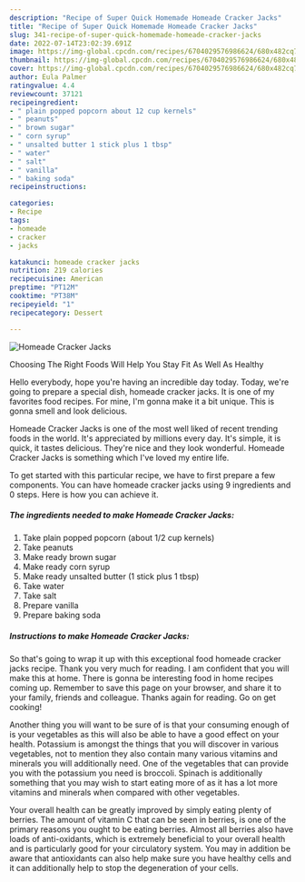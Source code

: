 ```yaml
---
description: "Recipe of Super Quick Homemade Homeade Cracker Jacks"
title: "Recipe of Super Quick Homemade Homeade Cracker Jacks"
slug: 341-recipe-of-super-quick-homemade-homeade-cracker-jacks
date: 2022-07-14T23:02:39.691Z
image: https://img-global.cpcdn.com/recipes/6704029576986624/680x482cq70/homeade-cracker-jacks-recipe-main-photo.jpg
thumbnail: https://img-global.cpcdn.com/recipes/6704029576986624/680x482cq70/homeade-cracker-jacks-recipe-main-photo.jpg
cover: https://img-global.cpcdn.com/recipes/6704029576986624/680x482cq70/homeade-cracker-jacks-recipe-main-photo.jpg
author: Eula Palmer
ratingvalue: 4.4
reviewcount: 37121
recipeingredient:
- " plain popped popcorn about 12 cup kernels"
- " peanuts"
- " brown sugar"
- " corn syrup"
- " unsalted butter 1 stick plus 1 tbsp"
- " water"
- " salt"
- " vanilla"
- " baking soda"
recipeinstructions:

categories:
- Recipe
tags:
- homeade
- cracker
- jacks

katakunci: homeade cracker jacks 
nutrition: 219 calories
recipecuisine: American
preptime: "PT12M"
cooktime: "PT38M"
recipeyield: "1"
recipecategory: Dessert

---
```



![Homeade Cracker Jacks](https://img-global.cpcdn.com/recipes/6704029576986624/680x482cq70/homeade-cracker-jacks-recipe-main-photo.jpg)

Choosing The Right Foods Will Help You Stay Fit As Well As Healthy

Hello everybody, hope you're having an incredible day today. Today, we're going to prepare a special dish, homeade cracker jacks. It is one of my favorites food recipes. For mine, I'm gonna make it a bit unique. This is gonna smell and look delicious.

Homeade Cracker Jacks is one of the most well liked of recent trending foods in the world. It's appreciated by millions every day. It's simple, it is quick, it tastes delicious. They're nice and they look wonderful. Homeade Cracker Jacks is something which I've loved my entire life.




To get started with this particular recipe, we have to first prepare a few components. You can have homeade cracker jacks using 9 ingredients and 0 steps. Here is how you can achieve it.

<!--inarticleads1-->

##### The ingredients needed to make Homeade Cracker Jacks:

1. Take  plain popped popcorn (about 1/2 cup kernels)
1. Take  peanuts
1. Make ready  brown sugar
1. Make ready  corn syrup
1. Make ready  unsalted butter (1 stick plus 1 tbsp)
1. Take  water
1. Take  salt
1. Prepare  vanilla
1. Prepare  baking soda




<!--inarticleads2-->

##### Instructions to make Homeade Cracker Jacks:





So that's going to wrap it up with this exceptional food homeade cracker jacks recipe. Thank you very much for reading. I am confident that you will make this at home. There is gonna be interesting food in home recipes coming up. Remember to save this page on your browser, and share it to your family, friends and colleague. Thanks again for reading. Go on get cooking!

Another thing you will want to be sure of is that your consuming enough of is your vegetables as this will also be able to have a good effect on your health. Potassium is amongst the things that you will discover in various vegetables, not to mention they also contain many various vitamins and minerals you will additionally need. One of the vegetables that can provide you with the potassium you need is broccoli. Spinach is additionally something that you may wish to start eating more of as it has a lot more vitamins and minerals when compared with other vegetables.

Your overall health can be greatly improved by simply eating plenty of berries. The amount of vitamin C that can be seen in berries, is one of the primary reasons you ought to be eating berries. Almost all berries also have loads of anti-oxidants, which is extremely beneficial to your overall health and is particularly good for your circulatory system. You may in addition be aware that antioxidants can also help make sure you have healthy cells and it can additionally help to stop the degeneration of your cells.

